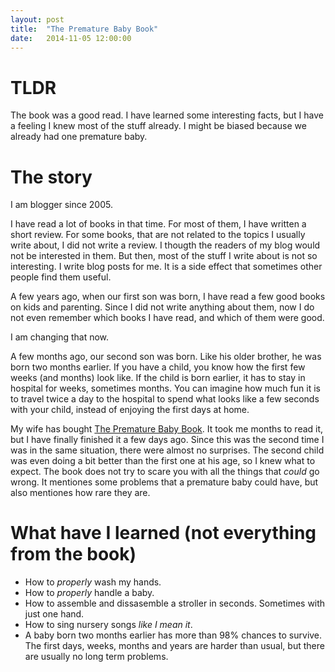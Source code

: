 ```yaml
---
layout: post
title:  "The Premature Baby Book"
date:   2014-11-05 12:00:00
---
```


# TLDR

The book was a good read. I have learned some interesting facts, but I have a feeling I knew most of the stuff already. I might be biased because we already had one premature baby.

# The story

I am blogger since 2005.

I have read a lot of books in that time. For most of them, I have written a short review. For some books, that are not related to the topics I usually write about, I did not write a review. I thougth the readers of my blog would not be interested in them. But then, most of the stuff I write about is not so interesting. I write blog posts for me. It is a side effect that sometimes other people find them useful.

A few years ago, when our first son was born, I have read a few good books on kids and parenting. Since I did not write anything about them, now I do not even remember which books I have read, and which of them were good.

I am changing that now.

A few months ago, our second son was born. Like his older brother, he was born two months earlier. If you have a child, you know how the first few weeks (and months) look like. If the child is born earlier, it has to stay in hospital for weeks, sometimes months. You can imagine how much fun it is to travel twice a day to the hospital to spend what looks like a few seconds with your child, instead of enjoying the first days at home.

My wife has bought [The Premature Baby Book](http://www.amazon.com/The-Premature-Baby-Book-Everything/dp/B000EHSMKO). It took me months to read it, but I have finally finished it a few days ago. Since this was the second time I was in the same situation, there were almost no surprises. The second child was even doing a bit better than the first one at his age, so I knew what to expect. The book does not try to scare you with all the things that *could* go wrong. It mentiones some problems that a premature baby could have, but also mentiones how rare they are.

# What have I learned (not everything from the book)

- How to *properly* wash my hands.
- How to *properly* handle a baby.
- How to assemble and dissasemble a stroller in seconds. Sometimes with just one hand.
- How to sing nursery songs *like I mean it*.
- A baby born two months earlier has more than 98% chances to survive. The first days, weeks, months and years are harder than usual, but there are usually no long term problems.
